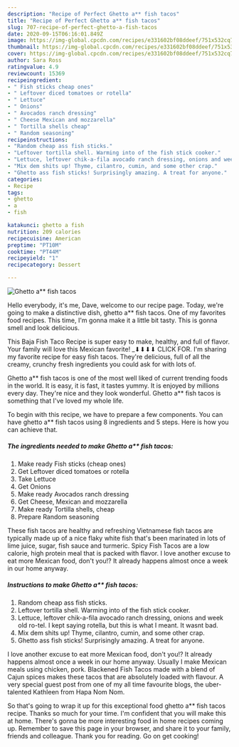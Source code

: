 ```yaml
---
description: "Recipe of Perfect Ghetto a** fish tacos"
title: "Recipe of Perfect Ghetto a** fish tacos"
slug: 707-recipe-of-perfect-ghetto-a-fish-tacos
date: 2020-09-15T06:16:01.849Z
image: https://img-global.cpcdn.com/recipes/e331602bf08ddeef/751x532cq70/ghetto-a-fish-tacos-recipe-main-photo.jpg
thumbnail: https://img-global.cpcdn.com/recipes/e331602bf08ddeef/751x532cq70/ghetto-a-fish-tacos-recipe-main-photo.jpg
cover: https://img-global.cpcdn.com/recipes/e331602bf08ddeef/751x532cq70/ghetto-a-fish-tacos-recipe-main-photo.jpg
author: Sara Ross
ratingvalue: 4.9
reviewcount: 15369
recipeingredient:
- " Fish sticks cheap ones"
- " Leftover diced tomatoes or rotella"
- " Lettuce"
- " Onions"
- " Avocados ranch dressing"
- " Cheese Mexican and mozzarella"
- " Tortilla shells cheap"
- " Random seasoning"
recipeinstructions:
- "Random cheap ass fish sticks."
- "Leftover tortilla shell. Warming into of the fish stick cooker."
- "Lettuce, leftover chik-a-fila avocado ranch dressing, onions and week old ro-tel. I kept saying rotella, but this is what I meant. It wasnt bad."
- "Mix dem shits up! Thyme, cilantro, cumin, and some other crap."
- "Ghetto ass fish sticks! Surprisingly amazing. A treat for anyone."
categories:
- Recipe
tags:
- ghetto
- a
- fish

katakunci: ghetto a fish 
nutrition: 209 calories
recipecuisine: American
preptime: "PT10M"
cooktime: "PT44M"
recipeyield: "1"
recipecategory: Dessert

---
```



![Ghetto a** fish tacos](https://img-global.cpcdn.com/recipes/e331602bf08ddeef/751x532cq70/ghetto-a-fish-tacos-recipe-main-photo.jpg)

Hello everybody, it's me, Dave, welcome to our recipe page. Today, we're going to make a distinctive dish, ghetto a** fish tacos. One of my favorites food recipes. This time, I'm gonna make it a little bit tasty. This is gonna smell and look delicious.

This Baja Fish Taco Recipe is super easy to make, healthy, and full of flavor. Your family will love this Mexican favorite! _­⬇⬇⬇⬇ CLICK FOR. I&#39;m sharing my favorite recipe for easy fish tacos. They&#39;re delicious, full of all the creamy, crunchy fresh ingredients you could ask for with lots of.

Ghetto a** fish tacos is one of the most well liked of current trending foods in the world. It is easy, it is fast, it tastes yummy. It is enjoyed by millions every day. They're nice and they look wonderful. Ghetto a** fish tacos is something that I've loved my whole life.


To begin with this recipe, we have to prepare a few components. You can have ghetto a** fish tacos using 8 ingredients and 5 steps. Here is how you can achieve that.

<!--inarticleads1-->

##### The ingredients needed to make Ghetto a** fish tacos:

1. Make ready  Fish sticks (cheap ones)
1. Get  Leftover diced tomatoes or rotella
1. Take  Lettuce
1. Get  Onions
1. Make ready  Avocados ranch dressing
1. Get  Cheese, Mexican and mozzarella
1. Make ready  Tortilla shells, cheap
1. Prepare  Random seasoning


These fish tacos are healthy and refreshing Vietnamese fish tacos are typically made up of a nice flaky white fish that&#39;s been marinated in lots of lime juice, sugar, fish sauce and turmeric. Spicy Fish Tacos are a low calorie, high protein meal that is packed with flavor. I love another excuse to eat more Mexican food, don&#39;t you!? It already happens almost once a week in our home anyway. 

<!--inarticleads2-->

##### Instructions to make Ghetto a** fish tacos:

1. Random cheap ass fish sticks.
1. Leftover tortilla shell. Warming into of the fish stick cooker.
1. Lettuce, leftover chik-a-fila avocado ranch dressing, onions and week old ro-tel. I kept saying rotella, but this is what I meant. It wasnt bad.
1. Mix dem shits up! Thyme, cilantro, cumin, and some other crap.
1. Ghetto ass fish sticks! Surprisingly amazing. A treat for anyone.


I love another excuse to eat more Mexican food, don&#39;t you!? It already happens almost once a week in our home anyway. Usually I make Mexican meals using chicken, pork. Blackened Fish Tacos made with a blend of Cajun spices makes these tacos that are absolutely loaded with flavour. A very special guest post from one of my all time favourite blogs, the uber-talented Kathleen from Hapa Nom Nom. 

So that's going to wrap it up for this exceptional food ghetto a** fish tacos recipe. Thanks so much for your time. I'm confident that you will make this at home. There's gonna be more interesting food in home recipes coming up. Remember to save this page in your browser, and share it to your family, friends and colleague. Thank you for reading. Go on get cooking!
